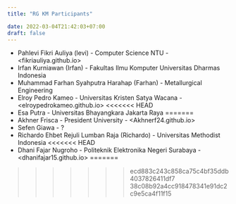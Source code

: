 ```yaml
---
title: "RG KM Participants"

date: 2022-03-04T21:42:03+07:00
draft: false
---
```


- Pahlevi Fikri Auliya (levi) - Computer Science NTU - <fikriauliya.github.io>
- Irfan Kurniawan (Irfan) - Fakultas Ilmu Komputer Universitas Dharmas Indonesia
- Muhammad Farhan Syahputra Harahap (Farhan) - Metallurgical Engineering
- Elroy Pedro Kameo - Universitas Kristen Satya Wacana - <elroypedrokameo.github.io>
<<<<<<< HEAD
- Esa Putra - Universitas Bhayangkara Jakarta Raya
=======
- Akhner Frisca - President University - <Akhnerf24.github.io>
- Sefen Giawa - ?
- Richardo Ehbet Rejuli Lumban Raja (Richardo) - Universitas Methodist Indonesia
<<<<<<< HEAD
- Dhani Fajar Nugroho - Politeknik Elektronika Negeri Surabaya - <dhanifajar15.github.io>
=======
>>>>>>> ecd883c243c858ca75c4bf35ddb4037826411df7
>>>>>>> 38c08b92a4cc918478341e91dc2c9e5ca4f11f15
